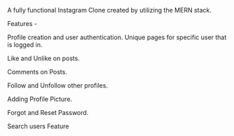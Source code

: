 A fully functional Instagram Clone created by utilizing the MERN stack. 

  

Features - 

Profile creation and user authentication. Unique pages for specific user that is logged in. 

Like and Unlike on posts. 

Comments on Posts.  

Follow and Unfollow other profiles. 

Adding Profile Picture. 

Forgot and Reset Password.  

Search users Feature 

